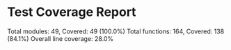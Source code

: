 # Test Coverage Report
Total modules: 49, Covered: 49 (100.0%)
Total functions: 164, Covered: 138 (84.1%)
Overall line coverage: 28.0%
